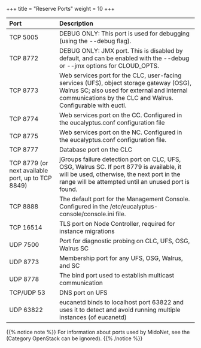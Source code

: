 +++
title = "Reserve Ports"
weight = 10
+++



| Port | Description | 
|  :---- |  :---- | 
| TCP 5005 | DEBUG ONLY: This port is used for debugging (using the --debug flag). | 
| TCP 8772 | DEBUG ONLY: JMX port. This is disabled by default, and can be enabled with the --debug or --jmx options for CLOUD_OPTS. | 
| TCP 8773 | Web services port for the CLC, user-facing services (UFS), object storage gateway (OSG), Walrus SC; also used for external and internal communications by the CLC and Walrus. Configurable with euctl. | 
| TCP 8774 | Web services port on the CC. Configured in the eucalyptus.conf configuration file | 
| TCP 8775 | Web services port on the NC. Configured in the eucalyptus.conf configuration file. | 
| TCP 8777 | Database port on the CLC | 
| TCP 8779 (or next available port, up to TCP 8849) | jGroups failure detection port on CLC, UFS, OSG, Walrus SC. If port 8779 is available, it will be used, otherwise, the next port in the range will be attempted until an unused port is found. | 
| TCP 8888 | The default port for the Management Console. Configured in the /etc/eucalyptus-console/console.ini file. | 
| TCP 16514 | TLS port on Node Controller, required for instance migrations | 
| UDP 7500 | Port for diagnostic probing on CLC, UFS, OSG, Walrus SC | 
| UDP 8773 | Membership port for any UFS, OSG, Walrus, and SC | 
| UDP 8778 | The bind port used to establish multicast communication | 
| TCP/UDP 53 | DNS port on UFS | 
| UDP 63822 | eucanetd binds to localhost port 63822 and uses it to detect and avoid running multiple instances (of eucanetd) | 


{{% notice note %}}
For information about ports used by MidoNet, see the (Category OpenStack can be ignored). 
{{% /notice %}}



